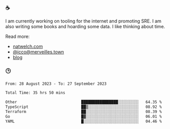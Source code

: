 ### ☕

I am currently working on tooling for the internet and promoting SRE. I am also writing some books and hoarding some data. I like thinking about time. 

Read more:

 - [natwelch.com](https://natwelch.com)
 - [@icco@merveilles.town](https://merveilles.town/@icco)
 - [blog](https://writing.natwelch.com)

### 🕒

<!--START_SECTION:waka-->

```txt
From: 28 August 2023 - To: 27 September 2023

Total Time: 35 hrs 50 mins

Other                            ████████████████░░░░░░░░░   64.35 %
TypeScript                       ██▒░░░░░░░░░░░░░░░░░░░░░░   08.92 %
Terraform                        ██░░░░░░░░░░░░░░░░░░░░░░░   08.39 %
Go                               █▓░░░░░░░░░░░░░░░░░░░░░░░   06.01 %
YAML                             █░░░░░░░░░░░░░░░░░░░░░░░░   04.46 %
```

<!--END_SECTION:waka-->
